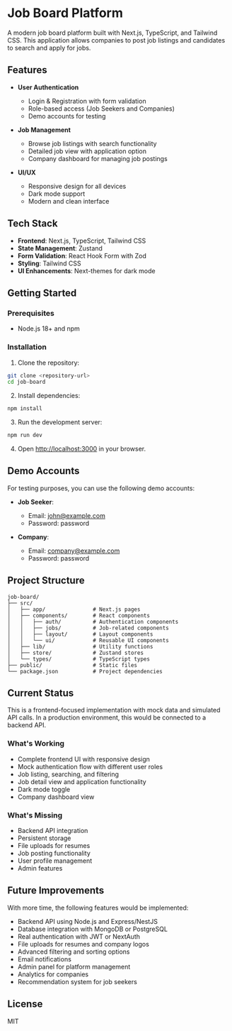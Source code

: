 # Job Board Platform

A modern job board platform built with Next.js, TypeScript, and Tailwind CSS. This application allows companies to post job listings and candidates to search and apply for jobs.

## Features

- **User Authentication**
  - Login & Registration with form validation
  - Role-based access (Job Seekers and Companies)
  - Demo accounts for testing

- **Job Management**
  - Browse job listings with search functionality
  - Detailed job view with application option
  - Company dashboard for managing job postings

- **UI/UX**
  - Responsive design for all devices
  - Dark mode support
  - Modern and clean interface

## Tech Stack

- **Frontend**: Next.js, TypeScript, Tailwind CSS
- **State Management**: Zustand
- **Form Validation**: React Hook Form with Zod
- **Styling**: Tailwind CSS
- **UI Enhancements**: Next-themes for dark mode

## Getting Started

### Prerequisites

- Node.js 18+ and npm

### Installation

1. Clone the repository:
```bash
git clone <repository-url>
cd job-board
```

2. Install dependencies:
```bash
npm install
```

3. Run the development server:
```bash
npm run dev
```

4. Open [http://localhost:3000](http://localhost:3000) in your browser.

## Demo Accounts

For testing purposes, you can use the following demo accounts:

- **Job Seeker**:
  - Email: john@example.com
  - Password: password

- **Company**:
  - Email: company@example.com
  - Password: password

## Project Structure

```
job-board/
├── src/
│   ├── app/               # Next.js pages
│   ├── components/        # React components
│   │   ├── auth/          # Authentication components
│   │   ├── jobs/          # Job-related components
│   │   ├── layout/        # Layout components
│   │   └── ui/            # Reusable UI components
│   ├── lib/               # Utility functions
│   ├── store/             # Zustand stores
│   └── types/             # TypeScript types
├── public/                # Static files
└── package.json           # Project dependencies
```

## Current Status

This is a frontend-focused implementation with mock data and simulated API calls. In a production environment, this would be connected to a backend API.

### What's Working

- Complete frontend UI with responsive design
- Mock authentication flow with different user roles
- Job listing, searching, and filtering
- Job detail view and application functionality
- Dark mode toggle
- Company dashboard view

### What's Missing

- Backend API integration
- Persistent storage
- File uploads for resumes
- Job posting functionality
- User profile management
- Admin features

## Future Improvements

With more time, the following features would be implemented:

- Backend API using Node.js and Express/NestJS
- Database integration with MongoDB or PostgreSQL
- Real authentication with JWT or NextAuth
- File uploads for resumes and company logos
- Advanced filtering and sorting options
- Email notifications
- Admin panel for platform management
- Analytics for companies
- Recommendation system for job seekers

## License

MIT
